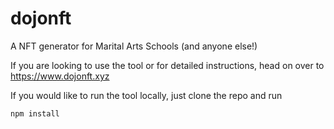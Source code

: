# dojonft
A NFT generator for Marital Arts Schools (and anyone else!)

If you are looking to use the tool or for detailed instructions, head on over to https://www.dojonft.xyz

If you would like to run the tool locally, just clone the repo and run 

```
npm install

```
